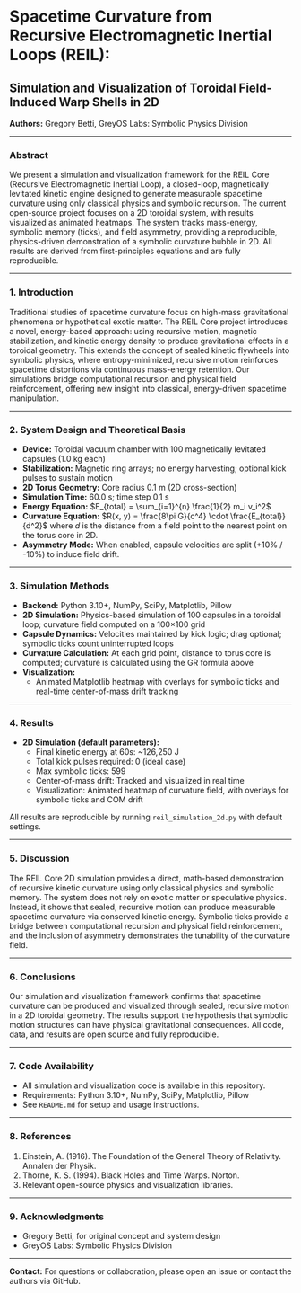 # Spacetime Curvature from Recursive Electromagnetic Inertial Loops (REIL):
## Simulation and Visualization of Toroidal Field-Induced Warp Shells in 2D

**Authors:** Gregory Betti, GreyOS Labs: Symbolic Physics Division

---

### Abstract
We present a simulation and visualization framework for the REIL Core (Recursive Electromagnetic Inertial Loop), a closed-loop, magnetically levitated kinetic engine designed to generate measurable spacetime curvature using only classical physics and symbolic recursion. The current open-source project focuses on a 2D toroidal system, with results visualized as animated heatmaps. The system tracks mass-energy, symbolic memory (ticks), and field asymmetry, providing a reproducible, physics-driven demonstration of a symbolic curvature bubble in 2D. All results are derived from first-principles equations and are fully reproducible.

---

### 1. Introduction
Traditional studies of spacetime curvature focus on high-mass gravitational phenomena or hypothetical exotic matter. The REIL Core project introduces a novel, energy-based approach: using recursive motion, magnetic stabilization, and kinetic energy density to produce gravitational effects in a toroidal geometry. This extends the concept of sealed kinetic flywheels into symbolic physics, where entropy-minimized, recursive motion reinforces spacetime distortions via continuous mass-energy retention. Our simulations bridge computational recursion and physical field reinforcement, offering new insight into classical, energy-driven spacetime manipulation.

---

### 2. System Design and Theoretical Basis
- **Device:** Toroidal vacuum chamber with 100 magnetically levitated capsules (1.0 kg each)
- **Stabilization:** Magnetic ring arrays; no energy harvesting; optional kick pulses to sustain motion
- **2D Torus Geometry:** Core radius 0.1 m (2D cross-section)
- **Simulation Time:** 60.0 s; time step 0.1 s
- **Energy Equation:**
  $E_{total} = \sum_{i=1}^{n} \frac{1}{2} m_i v_i^2$
- **Curvature Equation:**
  $R(x, y) = \frac{8\pi G}{c^4} \cdot \frac{E_{total}}{d^2}$
  where $d$ is the distance from a field point to the nearest point on the torus core in 2D.
- **Asymmetry Mode:** When enabled, capsule velocities are split (+10% / -10%) to induce field drift.

---

### 3. Simulation Methods
- **Backend:** Python 3.10+, NumPy, SciPy, Matplotlib, Pillow
- **2D Simulation:** Physics-based simulation of 100 capsules in a toroidal loop; curvature field computed on a 100×100 grid
- **Capsule Dynamics:** Velocities maintained by kick logic; drag optional; symbolic ticks count uninterrupted loops
- **Curvature Calculation:** At each grid point, distance to torus core is computed; curvature is calculated using the GR formula above
- **Visualization:**
  - Animated Matplotlib heatmap with overlays for symbolic ticks and real-time center-of-mass drift tracking

---

### 4. Results
- **2D Simulation (default parameters):**
  - Final kinetic energy at 60s: ~126,250 J
  - Total kick pulses required: 0 (ideal case)
  - Max symbolic ticks: 599
  - Center-of-mass drift: Tracked and visualized in real time
  - Visualization: Animated heatmap of curvature field, with overlays for symbolic ticks and COM drift

All results are reproducible by running `reil_simulation_2d.py` with default settings.

---

### 5. Discussion
The REIL Core 2D simulation provides a direct, math-based demonstration of recursive kinetic curvature using only classical physics and symbolic memory. The system does not rely on exotic matter or speculative physics. Instead, it shows that sealed, recursive motion can produce measurable spacetime curvature via conserved kinetic energy. Symbolic ticks provide a bridge between computational recursion and physical field reinforcement, and the inclusion of asymmetry demonstrates the tunability of the curvature field.

---

### 6. Conclusions
Our simulation and visualization framework confirms that spacetime curvature can be produced and visualized through sealed, recursive motion in a 2D toroidal geometry. The results support the hypothesis that symbolic motion structures can have physical gravitational consequences. All code, data, and results are open source and fully reproducible.

---

### 7. Code Availability
- All simulation and visualization code is available in this repository.
- Requirements: Python 3.10+, NumPy, SciPy, Matplotlib, Pillow
- See `README.md` for setup and usage instructions.

---

### 8. References
1. Einstein, A. (1916). The Foundation of the General Theory of Relativity. Annalen der Physik.
2. Thorne, K. S. (1994). Black Holes and Time Warps. Norton.
3. Relevant open-source physics and visualization libraries.

---

### 9. Acknowledgments
- Gregory Betti, for original concept and system design
- GreyOS Labs: Symbolic Physics Division

---

**Contact:** For questions or collaboration, please open an issue or contact the authors via GitHub.
